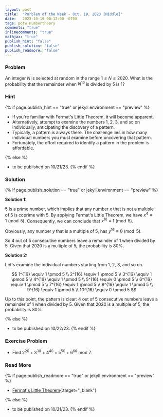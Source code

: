 ```yaml
---
layout: post
title:  "Porblem of the Week - Oct. 19, 2023 [Middle]"
date:   2023-10-19 00:12:00 -0700
tags: potw numbertheory
comments: "true"
inlinecomments: "true"
mathjax: "true"
publish_hint: "false"
publish_solution: "false"
publish_readmore: "false"
---
```

### Problem

An integer $N$ is selected at random in the range $1 \leq N \leq 2020$. What is the probability that the remainder when $N^{16}$ is divided by $5$ is $1$?

<!--more-->

### Hint
{% if page.publish_hint == "true" or jekyll.environment == "preview" %}

- If you're familiar with Fermat's Little Theorem, it will become apparent.
- Alternatively, attempt to examine the numbers 1, 2, 3, and so on individually, anticipating the discovery of a pattern. 
- Typically, a pattern is always there. The challenge lies in how many individual numbers you must examine before uncovering that pattern.
- Fortunately, the effort required to identify a pattern in the problem is affordable.

{% else %}
- to be published on 10/21/23.
{% endif %}

### Solution 
{% if page.publish_solution == "true" or jekyll.environment == "preview" %}

**Solution 1:** 

$5$ is a prime number, which implies that any number $x$ that is not a multiple of $5$ is coprime with $5$. By applying Fermat's Little Theorem, we have $x^4 \equiv 1 \pmod 5$. Consequently, we can conclude that $x^{16} \equiv 1 \pmod 5$.

Obviously, any number $y$ that is a multiple of $5$, has $y^{16} \equiv 0 \pmod 5$. 

So $4$ out of $5$ consecutive numbers leave a remainder of $1$ when divided by $5$. Given that $2020$ is a multiple of $5$, the probability is $80\%$.

**Solution 2:** 

Let's examine the individual numbers starting from 1, 2, 3, and so on.

$$
1^{16} \equiv 1 \pmod 5 \\
2^{16} \equiv 1 \pmod 5 \\
3^{16} \equiv 1 \pmod 5 \\
4^{16} \equiv 1 \pmod 5 \\
5^{16} \equiv 0 \pmod 5 \\
6^{16} \equiv 1 \pmod 5 \\
7^{16} \equiv 1 \pmod 5 \\
8^{16} \equiv 1 \pmod 5 \\
9^{16} \equiv 1 \pmod 5 \\
10^{16} \equiv 0 \pmod 5
$$

Up to this point, the pattern is clear: $4$ out of $5$ consecutive numbers leave a remainder of $1$ when divided by $5$. Given that $2020$ is a multiple of $5$, the probability is $80\%$.

{% else %}
- to be published on 10/22/23.
{% endif %}

### Exercise Problem
- Find $2^{20} + 3^{30} + 4^{40} + 5^{50} + 6^{60}$ mod $7$.

### Read More
{% if page.publish_readmore == "true" or jekyll.environment == "preview" %}

- [Fermat's Little Theorem](https://artofproblemsolving.com/wiki/index.php/Fermat%27s_Little_Theorem#Problems){:target="_blank"}

{% else %}
- to be published on 10/21/23.
{% endif %}
